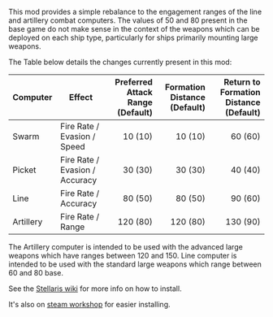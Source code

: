 This mod provides a simple rebalance to the engagement ranges of the line and artillery combat computers. The values of 50 and 80 present in the base game do not make sense in the context of the weapons which can be deployed on each ship type, particularly for ships primarily mounting large weapons. 

The Table below details the changes currently present in this mod:

| Computer  | Effect | Preferred Attack Range (Default) | Formation Distance (Default) | Return to Formation Distance (Default) |
|-----------|--------|---------------------------------:|-----------------------------:|---------------------------------------:|
| Swarm     | Fire Rate / Evasion / Speed | 10 (10) | 10 (10) | 60 (60) |
| Picket    | Fire Rate / Evasion / Accuracy | 30 (30) | 30 (30) | 40 (40) |
| Line      | Fire Rate / Accuracy | 80 (50) | 80 (50) | 90 (60) |
| Artillery | Fire Rate / Range | 120 (80) | 120 (80) | 130 (90) |

The Artillery computer is intended to be used with the advanced large weapons which have ranges between 120 and 150. Line computer is intended to be used with the standard large weapons which range between 60 and 80 base.

See the [Stellaris wiki](http://www.stellariswiki.com/Modding) for more info on how to install.

It's also on [steam workshop](https://steamcommunity.com/sharedfiles/filedetails/?id=1593006126) for easier installing.
